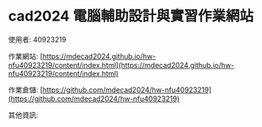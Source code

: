 # cad2024 電腦輔助設計與實習作業網站


使用者: 40923219

作業網站: [https://mdecad2024.github.io/hw-nfu40923219/content/index.html](https://mdecad2024.github.io/hw-nfu40923219/content/index.html)

作業倉儲: [https://github.com/mdecad2024/hw-nfu40923219](https://github.com/mdecad2024/hw-nfu40923219)

其他資訊: 
